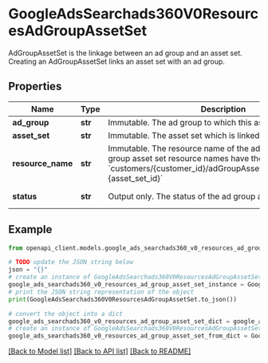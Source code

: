 # GoogleAdsSearchads360V0ResourcesAdGroupAssetSet

AdGroupAssetSet is the linkage between an ad group and an asset set. Creating an AdGroupAssetSet links an asset set with an ad group.

## Properties

Name | Type | Description | Notes
------------ | ------------- | ------------- | -------------
**ad_group** | **str** | Immutable. The ad group to which this asset set is linked. | [optional] 
**asset_set** | **str** | Immutable. The asset set which is linked to the ad group. | [optional] 
**resource_name** | **str** | Immutable. The resource name of the ad group asset set. Ad group asset set resource names have the form: &#x60;customers/{customer_id}/adGroupAssetSets/{ad_group_id}~{asset_set_id}&#x60; | [optional] 
**status** | **str** | Output only. The status of the ad group asset set. Read-only. | [optional] [readonly] 

## Example

```python
from openapi_client.models.google_ads_searchads360_v0_resources_ad_group_asset_set import GoogleAdsSearchads360V0ResourcesAdGroupAssetSet

# TODO update the JSON string below
json = "{}"
# create an instance of GoogleAdsSearchads360V0ResourcesAdGroupAssetSet from a JSON string
google_ads_searchads360_v0_resources_ad_group_asset_set_instance = GoogleAdsSearchads360V0ResourcesAdGroupAssetSet.from_json(json)
# print the JSON string representation of the object
print(GoogleAdsSearchads360V0ResourcesAdGroupAssetSet.to_json())

# convert the object into a dict
google_ads_searchads360_v0_resources_ad_group_asset_set_dict = google_ads_searchads360_v0_resources_ad_group_asset_set_instance.to_dict()
# create an instance of GoogleAdsSearchads360V0ResourcesAdGroupAssetSet from a dict
google_ads_searchads360_v0_resources_ad_group_asset_set_from_dict = GoogleAdsSearchads360V0ResourcesAdGroupAssetSet.from_dict(google_ads_searchads360_v0_resources_ad_group_asset_set_dict)
```
[[Back to Model list]](../README.md#documentation-for-models) [[Back to API list]](../README.md#documentation-for-api-endpoints) [[Back to README]](../README.md)


